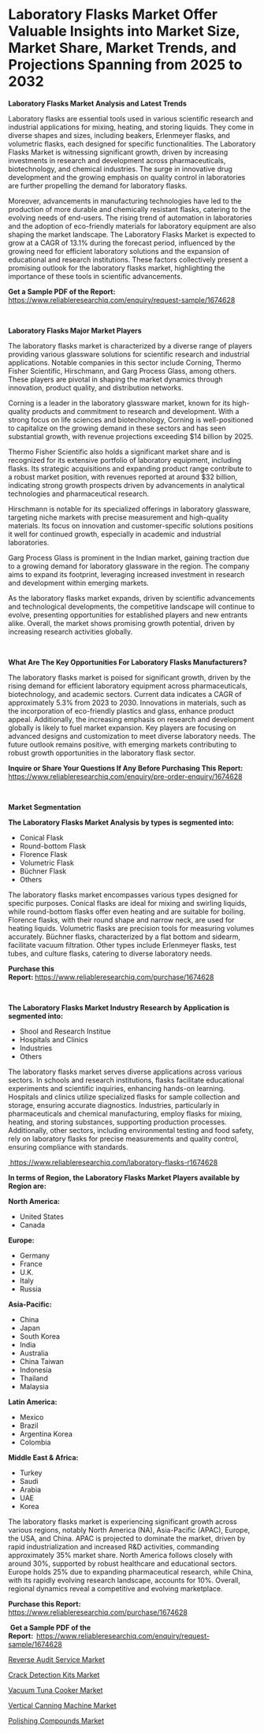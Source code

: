<p><h1>Laboratory Flasks Market Offer Valuable Insights into Market Size, Market Share, Market Trends, and Projections Spanning from 2025 to 2032</h1></p><p><strong>Laboratory Flasks Market Analysis and Latest Trends</strong></p>
<p><p>Laboratory flasks are essential tools used in various scientific research and industrial applications for mixing, heating, and storing liquids. They come in diverse shapes and sizes, including beakers, Erlenmeyer flasks, and volumetric flasks, each designed for specific functionalities. The Laboratory Flasks Market is witnessing significant growth, driven by increasing investments in research and development across pharmaceuticals, biotechnology, and chemical industries. The surge in innovative drug development and the growing emphasis on quality control in laboratories are further propelling the demand for laboratory flasks.</p><p>Moreover, advancements in manufacturing technologies have led to the production of more durable and chemically resistant flasks, catering to the evolving needs of end-users. The rising trend of automation in laboratories and the adoption of eco-friendly materials for laboratory equipment are also shaping the market landscape. The Laboratory Flasks Market is expected to grow at a CAGR of 13.1% during the forecast period, influenced by the growing need for efficient laboratory solutions and the expansion of educational and research institutions. These factors collectively present a promising outlook for the laboratory flasks market, highlighting the importance of these tools in scientific advancements.</p></p>
<p><strong>Get a Sample PDF of the Report:&nbsp;</strong> <a href="https://www.reliableresearchiq.com/enquiry/request-sample/1674628?utm_campaign=1117&utm_medium=2&utm_source=Github&utm_content=ia&utm_term=31012025&utm_id=laboratory-flasks">https://www.reliableresearchiq.com/enquiry/request-sample/1674628</a></p>
<p>&nbsp;</p>
<p><strong>Laboratory Flasks Major Market Players</strong></p>
<p><p>The laboratory flasks market is characterized by a diverse range of players providing various glassware solutions for scientific research and industrial applications. Notable companies in this sector include Corning, Thermo Fisher Scientific, Hirschmann, and Garg Process Glass, among others. These players are pivotal in shaping the market dynamics through innovation, product quality, and distribution networks.</p><p>Corning is a leader in the laboratory glassware market, known for its high-quality products and commitment to research and development. With a strong focus on life sciences and biotechnology, Corning is well-positioned to capitalize on the growing demand in these sectors and has seen substantial growth, with revenue projections exceeding $14 billion by 2025.</p><p>Thermo Fisher Scientific also holds a significant market share and is recognized for its extensive portfolio of laboratory equipment, including flasks. Its strategic acquisitions and expanding product range contribute to a robust market position, with revenues reported at around $32 billion, indicating strong growth prospects driven by advancements in analytical technologies and pharmaceutical research.</p><p>Hirschmann is notable for its specialized offerings in laboratory glassware, targeting niche markets with precise measurement and high-quality materials. Its focus on innovation and customer-specific solutions positions it well for continued growth, especially in academic and industrial laboratories.</p><p>Garg Process Glass is prominent in the Indian market, gaining traction due to a growing demand for laboratory glassware in the region. The company aims to expand its footprint, leveraging increased investment in research and development within emerging markets.</p><p>As the laboratory flasks market expands, driven by scientific advancements and technological developments, the competitive landscape will continue to evolve, presenting opportunities for established players and new entrants alike. Overall, the market shows promising growth potential, driven by increasing research activities globally.</p></p>
<p>&nbsp;</p>
<p><strong>What Are The Key Opportunities For Laboratory Flasks Manufacturers?</strong></p>
<p><p>The laboratory flasks market is poised for significant growth, driven by the rising demand for efficient laboratory equipment across pharmaceuticals, biotechnology, and academic sectors. Current data indicates a CAGR of approximately 5.3% from 2023 to 2030. Innovations in materials, such as the incorporation of eco-friendly plastics and glass, enhance product appeal. Additionally, the increasing emphasis on research and development globally is likely to fuel market expansion. Key players are focusing on advanced designs and customization to meet diverse laboratory needs. The future outlook remains positive, with emerging markets contributing to robust growth opportunities in the laboratory flask sector.</p></p>
<p><strong>Inquire or Share Your Questions If Any Before Purchasing This Report:</strong> <a href="https://www.reliableresearchiq.com/enquiry/pre-order-enquiry/1674628?utm_campaign=1117&utm_medium=2&utm_source=Github&utm_content=ia&utm_term=31012025&utm_id=laboratory-flasks">https://www.reliableresearchiq.com/enquiry/pre-order-enquiry/1674628</a></p>
<p>&nbsp;</p>
<p><strong>Market Segmentation</strong></p>
<p><strong>The Laboratory Flasks Market Analysis by types is segmented into:</strong></p>
<p><ul><li>Conical Flask</li><li>Round-bottom Flask</li><li>Florence Flask</li><li>Volumetric Flask</li><li>Büchner Flask</li><li>Others</li></ul></p>
<p><p>The laboratory flasks market encompasses various types designed for specific purposes. Conical flasks are ideal for mixing and swirling liquids, while round-bottom flasks offer even heating and are suitable for boiling. Florence flasks, with their round shape and narrow neck, are used for heating liquids. Volumetric flasks are precision tools for measuring volumes accurately. Büchner flasks, characterized by a flat bottom and sidearm, facilitate vacuum filtration. Other types include Erlenmeyer flasks, test tubes, and culture flasks, catering to diverse laboratory needs.</p></p>
<p><strong>Purchase this Report:&nbsp;</strong><a href="https://www.reliableresearchiq.com/purchase/1674628?utm_campaign=1117&utm_medium=2&utm_source=Github&utm_content=ia&utm_term=31012025&utm_id=laboratory-flasks">https://www.reliableresearchiq.com/purchase/1674628</a></p>
<p>&nbsp;</p>
<p><strong>The Laboratory Flasks Market Industry Research by Application is segmented into:</strong></p>
<p><ul><li>Shool and Research Institue</li><li>Hospitals and Clinics</li><li>Industries</li><li>Others</li></ul></p>
<p><p>The laboratory flasks market serves diverse applications across various sectors. In schools and research institutions, flasks facilitate educational experiments and scientific inquiries, enhancing hands-on learning. Hospitals and clinics utilize specialized flasks for sample collection and storage, ensuring accurate diagnostics. Industries, particularly in pharmaceuticals and chemical manufacturing, employ flasks for mixing, heating, and storing substances, supporting production processes. Additionally, other sectors, including environmental testing and food safety, rely on laboratory flasks for precise measurements and quality control, ensuring compliance with standards.</p></p>
<p><a href="https://www.reliableresearchiq.com/laboratory-flasks-r1674628?utm_campaign=1117&utm_medium=2&utm_source=Github&utm_content=ia&utm_term=31012025&utm_id=laboratory-flasks">&nbsp;https://www.reliableresearchiq.com/laboratory-flasks-r1674628</a></p>
<p><strong>In terms of Region, the Laboratory Flasks Market Players available by Region are:</strong></p>
<p>
    <p> <strong> North America: </strong>
        <ul>
            <li>United States</li>
            <li>Canada</li>
        </ul>
        </p> 
    <p> <strong> Europe: </strong>
        <ul>
            <li>Germany</li>
            <li>France</li>
            <li>U.K.</li>
            <li>Italy</li>
            <li>Russia</li>
        </ul>
        </p> 
    <p> <strong> Asia-Pacific: </strong>
        <ul>
            <li>China</li>
            <li>Japan</li>
            <li>South Korea</li>
            <li>India</li>
            <li>Australia</li>
            <li>China Taiwan</li>
            <li>Indonesia</li>
            <li>Thailand</li>
            <li>Malaysia</li>
        </ul>
        </p> 
    <p> <strong> Latin America: </strong>
        <ul>
            <li>Mexico</li>
            <li>Brazil</li>
            <li>Argentina Korea</li>
            <li>Colombia</li>
        </ul>
        </p> 
    <p> <strong> Middle East & Africa: </strong>
        <ul>
            <li>Turkey</li>
            <li>Saudi</li>
            <li>Arabia</li>
            <li>UAE</li>
            <li>Korea</li>
        </ul>
    </p>
    </p>
<p><p>The laboratory flasks market is experiencing significant growth across various regions, notably North America (NA), Asia-Pacific (APAC), Europe, the USA, and China. APAC is projected to dominate the market, driven by rapid industrialization and increased R&D activities, commanding approximately 35% market share. North America follows closely with around 30%, supported by robust healthcare and educational sectors. Europe holds 25% due to expanding pharmaceutical research, while China, with its rapidly evolving research landscape, accounts for 10%. Overall, regional dynamics reveal a competitive and evolving marketplace.</p></p>
<p><strong>Purchase this Report: </strong><a href="https://www.reliableresearchiq.com/purchase/1674628?utm_campaign=1117&utm_medium=2&utm_source=Github&utm_content=ia&utm_term=31012025&utm_id=laboratory-flasks">https://www.reliableresearchiq.com/purchase/1674628</a></p>
<p>&nbsp;<strong>Get a Sample PDF of the Report:&nbsp;&nbsp;</strong><a href="https://www.reliableresearchiq.com/enquiry/request-sample/1674628?utm_campaign=1117&utm_medium=2&utm_source=Github&utm_content=ia&utm_term=31012025&utm_id=laboratory-flasks">https://www.reliableresearchiq.com/enquiry/request-sample/1674628</a></p>
<p><strong></strong></p>
<p><p><a href="https://www.linkedin.com/pulse/projected-cagr-9-reverse-audit-service-market-report-mgwue?utm_campaign=1117&utm_medium=2&utm_source=Github&utm_content=ia&utm_term=31012025&utm_id=laboratory-flasks">Reverse Audit Service Market</a></p><p><a href="https://github.com/ajatawlasta/Market-Research-Report-List-1/blob/main/crack-detection-kits-market.md?utm_campaign=1117&utm_medium=2&utm_source=Github&utm_content=ia&utm_term=31012025&utm_id=laboratory-flasks">Crack Detection Kits Market</a></p><p><a href="https://www.linkedin.com/pulse/projecting-vacuum-tuna-cooker-markets-future-thorough-examination-6psnf?utm_campaign=1117&utm_medium=2&utm_source=Github&utm_content=ia&utm_term=31012025&utm_id=laboratory-flasks">Vacuum Tuna Cooker Market</a></p><p><a href="https://www.linkedin.com/pulse/pioneering-growth-analyzing-global-vertical-canning-machine-dcrpf?utm_campaign=1117&utm_medium=2&utm_source=Github&utm_content=ia&utm_term=31012025&utm_id=laboratory-flasks">Vertical Canning Machine Market</a></p><p><a href="https://github.com/benhaeneye/Market-Research-Report-List-1/blob/main/polishing-compounds-market.md?utm_campaign=1117&utm_medium=2&utm_source=Github&utm_content=ia&utm_term=31012025&utm_id=laboratory-flasks">Polishing Compounds Market</a></p></p>